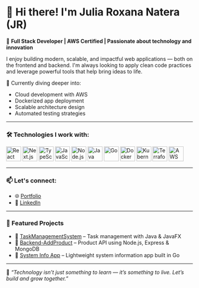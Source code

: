 # 👋 Hi there! I'm Julia Roxana Natera (JR)

🎯 **Full Stack Developer | AWS Certified | Passionate about technology and innovation**

I enjoy building modern, scalable, and impactful web applications — both on the frontend and backend. I'm always looking to apply clean code practices and leverage powerful tools that help bring ideas to life.

🚀 Currently diving deeper into:
- Cloud development with AWS
- Dockerized app deployment
- Scalable architecture design
- Automated testing strategies

---

### 🛠️ Technologies I work with:

<p align="left">
  <img src="https://cdn.jsdelivr.net/gh/devicons/devicon/icons/react/react-original.svg" alt="React" width="40" height="40"/>
  <img src="https://cdn.jsdelivr.net/gh/devicons/devicon/icons/nextjs/nextjs-original.svg" alt="Next.js" width="40" height="40"/>
  <img src="https://cdn.jsdelivr.net/gh/devicons/devicon/icons/typescript/typescript-original.svg" alt="TypeScript" width="40" height="40"/>
  <img src="https://cdn.jsdelivr.net/gh/devicons/devicon/icons/javascript/javascript-original.svg" alt="JavaScript" width="40" height="40"/>
  <img src="https://cdn.jsdelivr.net/gh/devicons/devicon/icons/nodejs/nodejs-original.svg" alt="Node.js" width="40" height="40"/>
  <img src="https://cdn.jsdelivr.net/gh/devicons/devicon/icons/java/java-original.svg" alt="Java" width="40" height="40"/>
  <img src="https://cdn.jsdelivr.net/gh/devicons/devicon/icons/go/go-original.svg" alt="Go" width="40" height="40"/>
  <img src="https://cdn.jsdelivr.net/gh/devicons/devicon/icons/docker/docker-original.svg" alt="Docker" width="40" height="40"/>
  <img src="https://cdn.jsdelivr.net/gh/devicons/devicon/icons/kubernetes/kubernetes-plain.svg" alt="Kubernetes" width="40" height="40"/>
  <img src="https://cdn.jsdelivr.net/gh/devicons/devicon/icons/terraform/terraform-original.svg" alt="Terraform" width="40" height="40"/>
  <img src="https://cdn.jsdelivr.net/gh/devicons/devicon/icons/amazonwebservices/amazonwebservices-original.svg" alt="AWS" width="40" height="40"/>
</p>

---

### 📫 Let's connect:

- 🌐 [Portfolio](https://portafolionextjs.netlify.app/)
- 💼 [LinkedIn](https://linkedin.com/in/julia-roxana-natera-917b62172)

---

### 📌 Featured Projects

- 🔧 [TaskManagementSystem](https://github.com/roxanatera/TaskManagementSystem) – Task management with Java & JavaFX
- 🚀 [Backend-AddProduct](https://github.com/roxanatera/Backend-AddProduct) – Product API using Node.js, Express & MongoDB
- 🧠 [System Info App](https://github.com/roxanatera/systeminfo) – Lightweight system information app built in Go

---

🧠 *“Technology isn’t just something to learn — it’s something to live. Let’s build and grow together.”*

